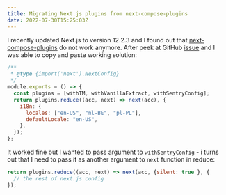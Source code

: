 ```yaml
---
title: Migrating Next.js plugins from next-compose-plugins
date: 2022-07-30T15:25:03Z
---
```


I recently updated Next.js to version 12.2.3 and I found out that [next-compose-plugins](https://github.com/cyrilwanner/next-compose-plugins) do not work anymore. After peek at GitHub [issue](https://github.com/hashicorp/next-mdx-enhanced/issues/18#issuecomment-859167393) and I was able to copy and paste working solution:

```js
/**
 * @type {import('next').NextConfig}
 */
module.exports = () => {
  const plugins = [withTM, withVanillaExtract, withSentryConfig];
  return plugins.reduce((acc, next) => next(acc), {
    i18n: {
      locales: ["en-US", "nl-BE", "pl-PL"],
      defaultLocale: "en-US",
    },
  });
};
```

It worked fine but I wanted to pass argument to `withSentryConfig` - i turns out that I need to pass it as another argument to `next` function in reduce:

```js
return plugins.reduce((acc, next) => next(acc, {silent: true }, {
  // the rest of next.js config
});
```
